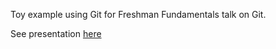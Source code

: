 Toy example using Git for Freshman Fundamentals talk on Git.

See presentation [here](https://docs.google.com/presentation/d/1SyVmHdizydnQuCHcy9OpVtEc01_uXG3gskouNwH9_TU/edit?usp=sharing)

